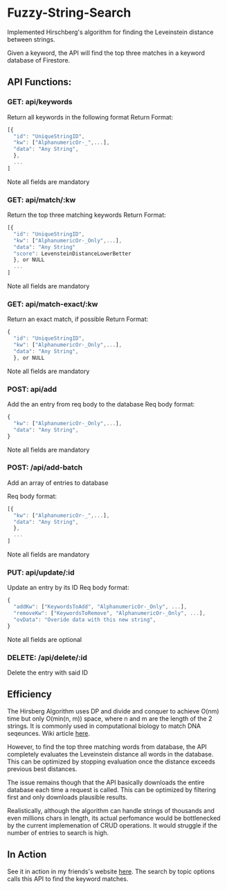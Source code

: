 # Fuzzy-String-Search

Implemented Hirschberg's algorithm for finding the Leveinstein distance between strings.

Given a keyword, the API will find the top three matches in a keyword database of Firestore.

## API Functions:
### GET: api/keywords
Return all keywords in the following format
Return Format:

```javascript
[{
  "id": "UniqueStringID",
  "kw": ["AlphanumericOr-_",...],
  "data": "Any String",
  },
  ...
]
```
Note all fields are mandatory


### GET: api/match/:kw
Return the top three matching keywords
Return Format:

```javascript
[{
  "id": "UniqueStringID",
  "kw": ["AlphanumericOr-_Only",...],
  "data": "Any String"
  "score": LevensteinDistanceLowerBetter
  }, or NULL
  ...
]
```

Note all fields are mandatory


### GET: api/match-exact/:kw
Return an exact match, if possible
Return Format:

```javascript
{
  "id": "UniqueStringID",
  "kw": ["AlphanumericOr-_Only",...],
  "data": "Any String",
  }, or NULL
```
Note all fields are mandatory

### POST: api/add
Add the an entry from req body to the database
Req body format:

```javascript
{
  "kw": ["AlphanumericOr-_Only",...],
  "data": "Any String",
}
```
 
Note all fields are mandatory


### POST: /api/add-batch

Add an array of entries to database

Req body format:

```javascript
[{
  "kw": ["AlphanumericOr-_",...],
  "data": "Any String",
  },
  ...
]
```

Note all fields are mandatory


### PUT: api/update/:id
Update an entry by its ID
Req body format:

```javascript
{
  "addKw": ["KeywordsToAdd", "AlphanumericOr-_Only", ...],
  "removeKw": ["KeywordsToRemove", "AlphanumericOr-_Only", ...],
  "ovData": "Overide data with this new string",
}
```

Note all fields are optional


### DELETE: /api/delete/:id
Delete the entry with said ID

## Efficiency
The Hirsberg Algorithm uses DP and divide and conquer to achieve O(nm) time but only O(min(n, m)) space, where n and m are the length of the 2 strings.
It is commonly used in computational biology to match DNA seqeunces. Wiki article [here](https://en.wikipedia.org/wiki/Hirschberg's_algorithm).

However, to find the top three matching words from database, the API completely evaluates the Leveinstein distance all words in the database. This can be optimized by stopping evaluation once the distance exceeds previous best distances.

The issue remains though that the API basically downloads the entire database each time a request is called. This can be optimized by filtering first and only downloads plausible results.

Realistically, although the algorithm can handle strings of thousands and even millions chars in length, its actual perfomance would be bottlenecked by the current implemenation of CRUD operations. It would struggle if the number of entries to search is high.

## In Action
See it in action in my friends's website [here](https://1liale.github.io/PersonalWebsite/).
The search by topic options calls this API to find the keyword matches.
